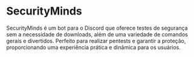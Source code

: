 # SecurityMinds
SecurityMinds é um bot para o Discord que oferece testes de segurança sem a necessidade de downloads, além de uma variedade de comandos gerais e divertidos. Perfeito para realizar pentests e garantir a proteção, proporcionando uma experiência prática e dinâmica para os usuários.
